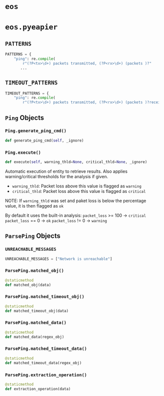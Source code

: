 # `eos`


# `eos.pyeapier`


## `PATTERNS`

```python
PATTERNS = {
    "ping": re.compile(
        r"(?P<tx>\d+) packets transmitted, (?P<rx>\d+) (packets )?"
       ...
```


## `TIMEOUT_PATTERNS`

```python
TIMEOUT_PATTERNS = {
    "ping": re.compile(
        r"(?P<tx>\d+) packets transmitted, (?P<rx>\d+) (packets )?received ...
```


## `Ping` Objects


### `Ping.generate_ping_cmd()`

```python
def generate_ping_cmd(self, _ignore)
```


### `Ping.execute()`

```python
def execute(self, warning_thld=None, critical_thld=None, _ignore)
```

Automatic execution of entity to retrieve results. Also applies warning/critical
thresholds for the analysis if given.

- `warning_thld`: Packet loss above this value is flagged as `warning`
- `critical_thld`: Packet loss above this value is flagged as `critical`

NOTE: If `warning_thld` was set and paket loss is below the percentage value,
it is then flagged as `ok`

By default it uses the built-in analysis:
`packet_loss` >= 100 -> `critical`
`packet_loss` == 0   -> `ok`
`packet_loss` != 0   -> `warning`

## `ParsePing` Objects


### `UNREACHABLE_MESSAGES`

```python
UNREACHABLE_MESSAGES = ["Network is unreachable"]
```


### `ParsePing.matched_obj()`

```python
@staticmethod
def matched_obj(data)
```


### `ParsePing.matched_timeout_obj()`

```python
@staticmethod
def matched_timeout_obj(data)
```


### `ParsePing.matched_data()`

```python
@staticmethod
def matched_data(regex_obj)
```


### `ParsePing.matched_timeout_data()`

```python
@staticmethod
def matched_timeout_data(regex_obj)
```


### `ParsePing.extraction_operation()`

```python
@staticmethod
def extraction_operation(data)
```



